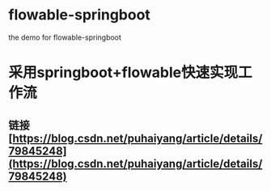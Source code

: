 # flowable-springboot
the demo for flowable-springboot
# 采用springboot+flowable快速实现工作流
## 链接 [https://blog.csdn.net/puhaiyang/article/details/79845248](https://blog.csdn.net/puhaiyang/article/details/79845248)

